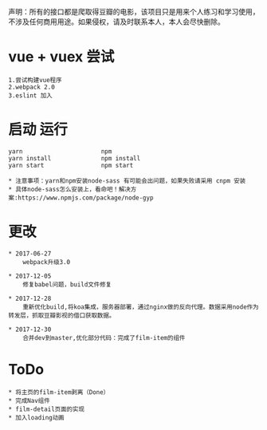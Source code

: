 声明：所有的接口都是爬取得豆瓣的电影，该项目只是用来个人练习和学习使用，不涉及任何商用用途。如果侵权，请及时联系本人，本人会尽快删除。
# vue + vuex 尝试
    1.尝试构建vue程序
    2.webpack 2.0
    3.eslint 加入


# 启动 运行

    yarn                      npm 
    yarn install              npm install 
    yarn start                npm start        

    * 注意事项：yarn和npm安装node-sass 有可能会出问题，如果失败请采用 cnpm 安装
    * 具体node-sass怎么安装上，看命吧！解决方案:https://www.npmjs.com/package/node-gyp


# 更改

    
    * 2017-06-27
        webpack升级3.0
    
    * 2017-12-05
        修复babel问题，build文件修复
    
    * 2017-12-28
        重新优化build,将koa集成，服务器部署，通过nginx做的反向代理。数据采用node作为转发层，抓取豆瓣影视的借口获取数据。

    * 2017-12-30
        合并dev到master,优化部分代码：完成了film-item的组件
                
                
# ToDo
    * 将主页的film-item剥离（Done）
    * 完成Nav组件
    * film-detail页面的实现
    * 加入loading动画
    